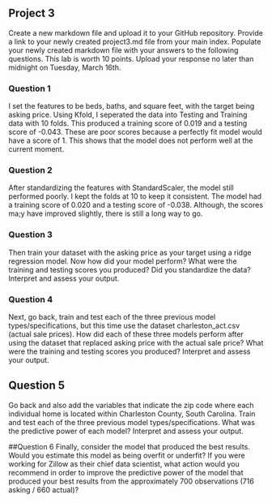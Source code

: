 ## Project 3

Create a new markdown file and upload it to your GitHub repository. Provide a link to your newly created project3.md file from your main index. Populate your newly created markdown file with your answers to the following questions. This lab is worth 10 points. Upload your response no later than midnight on Tuesday, March 16th.

### Question 1

I set the features to be beds, baths, and square feet, with the target being asking price. Using Kfold, I seperated the data into Testing and Training data with 10 folds. This produced a training score of 0.019 and a testing score of -0.043. These are poor scores because a perfectly fit model would have a score of 1. This shows that the model does not perform well at the current moment.

### Question 2
After standardizing the features with StandardScaler, the model still performed poorly. I kept the folds at 10 to keep it consistent. The model had a training score of 0.020 and a testing score of -0.038. Although, the scores ma;y have improved slightly, there is still a long way to go.

### Question 3
Then train your dataset with the asking price as your target using a ridge regression model. Now how did your model perform? What were the training and testing scores you produced? Did you standardize the data? Interpret and assess your output.


### Question 4
Next, go back, train and test each of the three previous model types/specifications, but this time use the dataset charleston_act.csv (actual sale prices). How did each of these three models perform after using the dataset that replaced asking price with the actual sale price? What were the training and testing scores you produced? Interpret and assess your output.

## Question 5
Go back and also add the variables that indicate the zip code where each individual home is located within Charleston County, South Carolina. Train and test each of the three previous model types/specifications. What was the predictive power of each model? Interpret and assess your output.

##Question 6
Finally, consider the model that produced the best results. Would you estimate this model as being overfit or underfit? If you were working for Zillow as their chief data scientist, what action would you recommend in order to improve the predictive power of the model that produced your best results from the approximately 700 observations (716 asking / 660 actual)?

